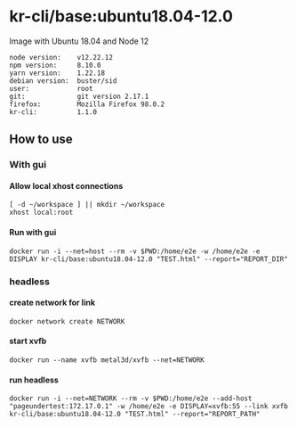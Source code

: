 # kr-cli/base:ubuntu18.04-12.0

Image with Ubuntu 18.04 and Node 12

```
node version:    v12.22.12
npm version:     8.10.0
yarn version:    1.22.18
debian version:  buster/sid
user:            root
git:             git version 2.17.1
firefox:         Mozilla Firefox 98.0.2
kr-cli:          1.1.0   
``` 



## How to use
### With gui
#### Allow local xhost connections 
```shell
[ -d ~/workspace ] || mkdir ~/workspace
xhost local:root
```
#### Run with gui
```shell
docker run -i --net=host --rm -v $PWD:/home/e2e -w /home/e2e -e DISPLAY kr-cli/base:ubuntu18.04-12.0 "TEST.html" --report="REPORT_DIR"
```
### headless
#### create network for link
``` shell
docker network create NETWORK
```
#### start xvfb
``` shell
docker run --name xvfb metal3d/xvfb --net=NETWORK
```
#### run headless
```shell
docker run -i --net=NETWORK --rm -v $PWD:/home/e2e --add-host "pageundertest:172.17.0.1" -w /home/e2e -e DISPLAY=xvfb:55 --link xvfb kr-cli/base:ubuntu18.04-12.0 "TEST.html" --report="REPORT_PATH"

```


